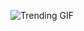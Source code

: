 ![Trending GIF](https://media1.giphy.com/media/v1.Y2lkPThiYjIxNzcyeXZxNHNiaW9vNzhpNjh2ZnViNjcxanlpYWpmNzk1MjdvbXFwamp0NiZlcD12MV9naWZzX3NlYXJjaCZjdD1n/CuuSHzuc0O166MRfjt/giphy.gif)
